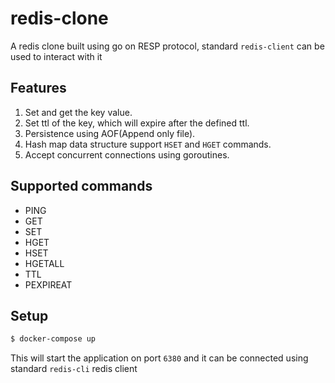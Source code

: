 # redis-clone
A redis clone built using go on RESP protocol, standard `redis-client` can be used to interact with it

## Features
1. Set and get the key value.
2. Set ttl of the key, which will expire after the defined ttl.
3. Persistence using AOF(Append only file).
4. Hash map data structure support `HSET` and `HGET` commands.
5. Accept concurrent connections using goroutines.

## Supported commands
- PING    
- GET     
- SET     
- HGET    
- HSET    
- HGETALL 
- TTL     
- PEXPIREAT

## Setup
```bash
$ docker-compose up
```
This will start the application on port `6380` and it can be connected using standard `redis-cli` redis client
